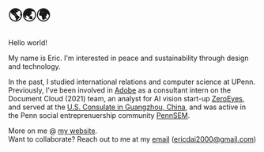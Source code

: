 # 🌎🌏🌍 

Hello world! </br>

My name is Eric. I'm interested in peace and sustainability through design and technology. </br>

In the past, I studied international relations and computer science at UPenn. Previously, I've been involved in [Adobe](http://github.com/adobe) as a consultant intern on the Document Cloud (2021) team, an analyst for AI vision start-up [ZeroEyes](https://zeroeyes.com/), and served at the [U.S. Consulate in Guangzhou, China](https://china.usembassy-china.org.cn/embassy-consulates/guangzhou/), and was active in the Penn social entreprenuership community [PennSEM](https://www.pennsem.org/).

More on me @ [my website](https://www.ericdai.me/). </br>
Want to collaborate? Reach out to me at my [email](mailto:ericdai2000@gmail.com) (ericdai2000@gmail.com) </br>

<!--
**ericdai5/ericdai5** is a ✨ _special_ ✨ repository because its `README.md` (this file) appears on your GitHub profile.

Here are some ideas to get you started:

- 🔭 I’m currently working on ...
- 🌱 I’m currently learning ...
- 👯 I’m looking to collaborate on ...
- 🤔 I’m looking for help with ...
- 💬 Ask me about ...
- 📫 How to reach me: ...
- 😄 Pronouns: ...
- ⚡ Fun fact: ...
-->
